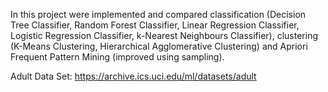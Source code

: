 In this project were implemented and compared classification (Decision Tree Classifier, Random Forest Classifier, Linear Regression Classifier, Logistic Regression Classifier, k-Nearest Neighbours Classifier), clustering (K-Means Clustering, Hierarchical Agglomerative Clustering) and Apriori Frequent Pattern Mining (improved using sampling).

Adult Data Set: https://archive.ics.uci.edu/ml/datasets/adult
